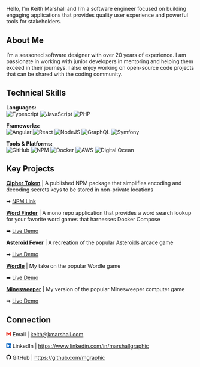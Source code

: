 Hello, I’m Keith Marshall and I’m a software engineer focused on building engaging applications that provides quality user experience and powerful tools for stakeholders.

## About Me

I’m a seasoned software designer with over 20 years of experience. I am passionate in working with junior developers in mentoring and helping them exceed in their journeys. I also enjoy working on open-source code projects that can be shared with the coding community.

## Technical Skills

**Languages:**<br/>
![Typescript](https://img.shields.io/badge/Typescript-%233178C6?logo=typescript&logoColor=%23fff) ![JavaScript](https://img.shields.io/badge/JavaScript-%23F7DF1E?logo=javascript&logoColor=%23000) ![PHP](https://img.shields.io/badge/PHP-%23777BB4?logo=php&logoColor=%23fff)

**Frameworks:**<br/>
![Angular](https://img.shields.io/badge/Angular-%230F0F11?logo=angular&logoColor=%23fff) ![React](https://img.shields.io/badge/React-%2361DAFB?logo=react&logoColor=%23000) ![NodeJS](https://img.shields.io/badge/NodeJS-%235FA04E?logo=nodedotjs&logoColor=%23fff) ![GraphQL](https://img.shields.io/badge/GraphQL-%23E10098?logo=graphql&logoColor=%23fff) ![Symfony](https://img.shields.io/badge/Symfony-%23000000?logo=symfony&logoColor=%23fff)

**Tools & Platforms:**<br/>
![GitHub](https://img.shields.io/badge/GitHub-%23181717?logo=github&logoColor=%23fff) ![NPM](https://img.shields.io/badge/NPM-%23CB3837?logo=npm&logoColor=%23fff) ![Docker](https://img.shields.io/badge/Docker-%232496ED?logo=docker&logoColor=%23fff) ![AWS](https://img.shields.io/badge/AWS-%23232F3E?logo=amazonwebservices&logoColor=%23fff) ![Digital Ocean](https://img.shields.io/badge/Digital%20Ocean-%230080FF?logo=digitalocean&logoColor=%23fff)

## Key Projects

**[Cipher Token](https://github.com/mgraphic/cipher-token)** | A published NPM package that simplifies encoding and decoding secrets keys to be stored in non-private locations

➡ [NPM Link](https://www.npmjs.com/package/@mgraphic/cipher-token)

**[Word Finder](https://github.com/mgraphic/Word-Finder)** | A mono repo application that provides a word search lookup for your favorite word games that harnesses Docker Compose

➡ [Live Demo](http://word-finder.kmarshall.com)

**[Asteroid Fever](https://github.com/mgraphic/Asteroid-Fever)** | A recreation of the popular Asteroids arcade game

➡ [Live Demo](http://kmarshall.com/asteroids)

**[Wordle](https://github.com/mgraphic/Javascript-Wordle-Game-Demo)** | My take on the popular Wordle game

➡ [Live Demo](http://kmarshall.com/wordle)

**[Minesweeper](https://github.com/mgraphic/Javascript-Minesweeper-Game-Demo)** | My version of the popular Minesweeper computer game

➡ [Live Demo](http://kmarshall.com/minesweeper)

## Connection

<svg role="img" viewBox="0 0 24 24" style="display:inline-block;height:0.8rem;fill:#EA4335;" xmlns="http://www.w3.org/2000/svg"><path d="M24 5.457v13.909c0 .904-.732 1.636-1.636 1.636h-3.819V11.73L12 16.64l-6.545-4.91v9.273H1.636A1.636 1.636 0 0 1 0 19.366V5.457c0-2.023 2.309-3.178 3.927-1.964L5.455 4.64 12 9.548l6.545-4.91 1.528-1.145C21.69 2.28 24 3.434 24 5.457z"/></svg> Email | [keith@kmarshall.com](mailto:keith@kmarshall.com)

<svg role="img" viewBox="0 0 24 24" style="display:inline-block;height:0.8rem;fill:#0A66C2;" xmlns="http://www.w3.org/2000/svg"><path d="M20.447 20.452h-3.554v-5.569c0-1.328-.027-3.037-1.852-3.037-1.853 0-2.136 1.445-2.136 2.939v5.667H9.351V9h3.414v1.561h.046c.477-.9 1.637-1.85 3.37-1.85 3.601 0 4.267 2.37 4.267 5.455v6.286zM5.337 7.433c-1.144 0-2.063-.926-2.063-2.065 0-1.138.92-2.063 2.063-2.063 1.14 0 2.064.925 2.064 2.063 0 1.139-.925 2.065-2.064 2.065zm1.782 13.019H3.555V9h3.564v11.452zM22.225 0H1.771C.792 0 0 .774 0 1.729v20.542C0 23.227.792 24 1.771 24h20.451C23.2 24 24 23.227 24 22.271V1.729C24 .774 23.2 0 22.222 0h.003z"/></svg> LinkedIn | https://www.linkedin.com/in/marshallgraphic

<svg role="img" viewBox="0 0 24 24" style="display:inline-block;height:0.8rem;fill:#181717;" xmlns="http://www.w3.org/2000/svg"><path d="M12 .297c-6.63 0-12 5.373-12 12 0 5.303 3.438 9.8 8.205 11.385.6.113.82-.258.82-.577 0-.285-.01-1.04-.015-2.04-3.338.724-4.042-1.61-4.042-1.61C4.422 18.07 3.633 17.7 3.633 17.7c-1.087-.744.084-.729.084-.729 1.205.084 1.838 1.236 1.838 1.236 1.07 1.835 2.809 1.305 3.495.998.108-.776.417-1.305.76-1.605-2.665-.3-5.466-1.332-5.466-5.93 0-1.31.465-2.38 1.235-3.22-.135-.303-.54-1.523.105-3.176 0 0 1.005-.322 3.3 1.23.96-.267 1.98-.399 3-.405 1.02.006 2.04.138 3 .405 2.28-1.552 3.285-1.23 3.285-1.23.645 1.653.24 2.873.12 3.176.765.84 1.23 1.91 1.23 3.22 0 4.61-2.805 5.625-5.475 5.92.42.36.81 1.096.81 2.22 0 1.606-.015 2.896-.015 3.286 0 .315.21.69.825.57C20.565 22.092 24 17.592 24 12.297c0-6.627-5.373-12-12-12"/></svg> GitHub | https://github.com/mgraphic
